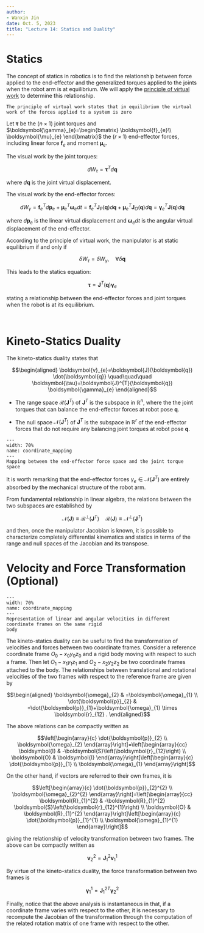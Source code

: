 ```yaml
---
author:
- Wanxin Jin
date: Oct. 5, 2023
title: "Lecture 14: Statics and Duality"
---
```


# Statics

The concept of statics in robotics is to find the relationship between  force
applied to the end-effector and the generalized torques applied to the
joints when the robot arm is at equilibrium.  We will apply the [principle of
virtual work](https://en.wikipedia.org/wiki/Virtual_work#:~:text=The%20principle%20of%20virtual%20work%20states%20that%20in%20equilibrium%20the,the%20reaction%2C%20or%20constraint%20forces.) to determine this relationship.

```{important}
The principle of virtual work states that in equilibrium the virtual work of the forces applied to a system is zero
```


Let $\boldsymbol{\tau}$
be the $(n \times 1)$ joint torques and $\boldsymbol{\gamma}_{e}=\begin{bmatrix}
\boldsymbol{f}_{e}\\
\boldsymbol{\mu}_{e}
\end{bmatrix}$ the
$(r \times 1)$ end-effector forces, including linear force $\boldsymbol{f}_{e}$ and moment
$\boldsymbol{\mu}_{e}$.


The visual work by the joint torques:

$$d W_{\tau}=\boldsymbol{\tau}^{T} d \boldsymbol{q}$$

where $d \boldsymbol{q}$ is  the  joint virtual displacement.

The visual work by the end-effector forces:

$$d W_{\gamma}=\boldsymbol{f}_{e}^{T} d \boldsymbol{p}_{e}+\boldsymbol{\mu}_{e}^{T} \boldsymbol{\omega}_{e} d t =\boldsymbol{f}_{e}^{T} \boldsymbol{J}_{P}(\boldsymbol{q}) d \boldsymbol{q}+\boldsymbol{\mu}_{e}^{T} \boldsymbol{J}_{O}(\boldsymbol{q}) d \boldsymbol{q}  =\boldsymbol{\gamma}_{e}^{T} \boldsymbol{J}(\boldsymbol{q}) d \boldsymbol{q}$$

where $d \boldsymbol{p}_{e}$ is the linear virtual displacement and
$\boldsymbol{\omega}_{e} d t$ is the angular virtual displacement of the end-effector.

According to the principle of virtual work, the manipulator is at static
equilibrium if and only if

$$\delta W_{\tau}=\delta W_{\gamma}, \quad \forall \delta \boldsymbol{q}$$

This leads to the statics equation:

$$\boldsymbol{\tau}=\boldsymbol{J}^{T}(\boldsymbol{q}) \boldsymbol{\gamma}_{e}$$

stating a relationship between the end-effector forces and joint
torques when the robot is at its equilibrium.


</br>

# Kineto-Statics Duality

The kineto-statics duality states that

$$\begin{aligned}
    \boldsymbol{v}_{e}=\boldsymbol{J}(\boldsymbol{q}) \dot{\boldsymbol{q}} \quad\quad\quad 
    \boldsymbol{\tau}=\boldsymbol{J}^{T}(\boldsymbol{q}) \boldsymbol{\gamma}_{e}
\end{aligned}$$

-   The range space $\mathcal{R}\left(\boldsymbol{J}^{T}\right)$ of $\boldsymbol{J}^{T}$ is the subspace
     in $\mathbb{R}^{n}$, where the
    the joint torques that can balance the end-effector forces at robot pose $\boldsymbol{q}$.

-   The null space $\mathcal{N}\left(\boldsymbol{J}^{T}\right)$ of $\boldsymbol{J}^{T}$ is the subspace
     in $\mathbb{R}^{r}$ of
    the end-effector forces that do not require any balancing joint
    torques at robot pose $\boldsymbol{q}$.



```{figure} ../lec11-12/diff_kinematics/operation_to_joint.jpg
---
width: 70%
name: coordinate_mapping
---
Mapping between the end-effector force space and the joint torque
space
```


It is worth remarking that the end-effector forces
$\gamma_{e} \in \mathcal{N}\left(\boldsymbol{J}^{T}\right)$ are entirely
absorbed by the mechanical structure of the robot arm. 


From fundamental relationship in linear algebra, the relations between the two subspaces are established by

$$\mathcal{N}(\boldsymbol{J}) \equiv \mathcal{R}^{\perp}\left(\boldsymbol{J}^{T}\right) \quad \mathcal{R}(\boldsymbol{J}) \equiv \mathcal{N}^{\perp}\left(\boldsymbol{J}^{T}\right)$$

and then, once the manipulator Jacobian is known, it is possible to
characterize completely differential kinematics and statics in terms of
the range and null spaces of the Jacobian and its transpose.

# Velocity and Force Transformation (Optional)


```{figure} ../lec11-12/diff_kinematics/coordinate_mapping.jpg
---
width: 70%
name: coordinate_mapping
---
Representation of linear and angular velocities in different
coordinate frames on the same rigid
body
```


The kineto-statics duality  can be useful to
find the transformation of velocities and forces between two
coordinate frames. Consider a reference coordinate frame
$O_{0}-x_{0} y_{0} z_{0}$ and a rigid body moving with respect to such a
frame. Then let $O_{1}-x_{1} y_{1} z_{1}$ and $O_{2}-x_{2} y_{2} z_{2}$
be two coordinate frames attached to the body. The relationships between
translational and rotational velocities of the two frames with respect
to the reference frame are given by

$$\begin{aligned}
\boldsymbol{\omega}_{2} & =\boldsymbol{\omega}_{1} \\
\dot{\boldsymbol{p}}_{2} & =\dot{\boldsymbol{p}}_{1}+\boldsymbol{\omega}_{1} \times \boldsymbol{r}_{12} .
\end{aligned}$$

The above relations can be compactly written as

$$\left[\begin{array}{c}
\dot{\boldsymbol{p}}_{2} \\
\boldsymbol{\omega}_{2}
\end{array}\right]=\left[\begin{array}{cc}
\boldsymbol{I} & -\boldsymbol{S}\left(\boldsymbol{r}_{12}\right) \\
\boldsymbol{O} & \boldsymbol{I}
\end{array}\right]\left[\begin{array}{c}
\dot{\boldsymbol{p}}_{1} \\
\boldsymbol{\omega}_{1}
\end{array}\right]$$

On the other hand, if vectors are referred to their own frames, it is

$$\left[\begin{array}{c}
\dot{\boldsymbol{p}}_{2}^{2} \\
\boldsymbol{\omega}_{2}^{2}
\end{array}\right]=\left[\begin{array}{cc}
\boldsymbol{R}_{1}^{2} & -\boldsymbol{R}_{1}^{2} \boldsymbol{S}\left(\boldsymbol{r}_{12}^{1}\right) \\
\boldsymbol{O} & \boldsymbol{R}_{1}^{2}
\end{array}\right]\left[\begin{array}{c}
\dot{\boldsymbol{p}}_{1}^{1} \\
\boldsymbol{\omega}_{1}^{1}
\end{array}\right]$$

giving the relationship of velocity transformation between two frames.
The above can be compactly written as

$$\boldsymbol{v}_{2}^{2}=\boldsymbol{J}_{1}^{2} \boldsymbol{v}_{1}^{1}$$

By virtue of the kineto-statics duality, the force transformation
between two frames is

$$\boldsymbol{\gamma}_{1}^{1}=\boldsymbol{J}_{1}^{2 T} \boldsymbol{\gamma}_{2}^{2}$$

Finally, notice that the above analysis is instantaneous in that, if a
coordinate frame varies with respect to the other, it is necessary to
recompute the Jacobian of the transformation through the computation of
the related rotation matrix of one frame with respect to the other.
